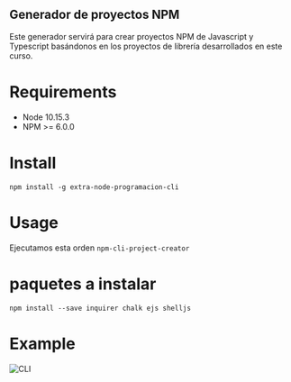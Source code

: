 ## Generador de proyectos NPM

Este generador servirá para crear proyectos NPM de Javascript y Typescript basándonos en los proyectos de librería desarrollados en este curso.

# Requirements
* Node 10.15.3
* NPM >= 6.0.0

# Install
```npm install -g extra-node-programacion-cli```
# Usage
Ejecutamos esta orden
```npm-cli-project-creator```


# paquetes a instalar
```npm install --save inquirer chalk ejs shelljs```

# Example
![CLI](./cli.gif)